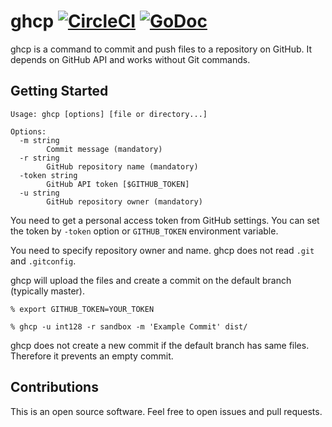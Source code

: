 # ghcp [![CircleCI](https://circleci.com/gh/int128/ghcp.svg?style=shield)](https://circleci.com/gh/int128/ghcp) [![GoDoc](https://godoc.org/github.com/int128/ghcp?status.svg)](https://godoc.org/github.com/int128/ghcp)

ghcp is a command to commit and push files to a repository on GitHub.
It depends on GitHub API and works without Git commands.


## Getting Started

```
Usage: ghcp [options] [file or directory...]

Options:
  -m string
    	Commit message (mandatory)
  -r string
    	GitHub repository name (mandatory)
  -token string
    	GitHub API token [$GITHUB_TOKEN]
  -u string
    	GitHub repository owner (mandatory)
```

You need to get a personal access token from GitHub settings.
You can set the token by `-token` option or `GITHUB_TOKEN` environment variable.

You need to specify repository owner and name.
ghcp does not read `.git` and `.gitconfig`.

ghcp will upload the files and create a commit on the default branch (typically master).

```
% export GITHUB_TOKEN=YOUR_TOKEN

% ghcp -u int128 -r sandbox -m 'Example Commit' dist/
```

ghcp does not create a new commit if the default branch has same files.
Therefore it prevents an empty commit.


## Contributions

This is an open source software.
Feel free to open issues and pull requests.

